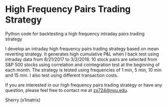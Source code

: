 # High Frequency Pairs Trading Strategy

Python code for backtesting a high frequency intraday pairs trading strategy

I develop an intraday high frequency pairs trading strategy based on mean reverting strategy. It generates high cumulative P&L when I back test using intraday data from 8/21/2017 to 3/2/2018. 10 stock pairs are selected from S&P 500 stocks using correlation and cointegration test at the beginning of each month. The strategy is tested using frequencies of 1 min, 5 min, 10 min and 15 min. I also test using different transaction costs.

If you are interested in our high frequency pairs trading strategy or have any question, please feel free to contact me at zx724@nyu.edu.

Sherry (x1matrix)
